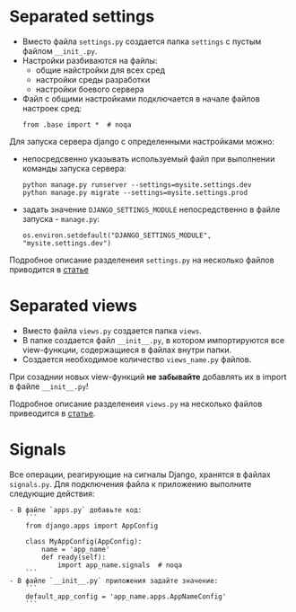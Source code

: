 # Separated settings

- Вместо файла `settings.py` создается папка `settings` с пустым файлом `__init_.py`.
- Настройки разбиваются на файлы:
    + общие найстройки для всех сред
    + настройки среды разработки
    + настройки боевого сервера
- Файл с общими настройками подключается в начале файлов настроек сред:
    ```
    from .base import *  # noqa
    ```

Для запуска сервера django с определенными настройками можно:
- непосредсвенно указывать используемый файл при выполнении команды запуска сервера:
    ```
    python manage.py runserver --settings=mysite.settings.dev
    python manage.py migrate --settings=mysite.settings.prod
    ```
- задать значение `DJANGO_SETTINGS_MODULE` непосредственно в файле запуска - `manage.py`:
    ```
    os.environ.setdefault("DJANGO_SETTINGS_MODULE", "mysite.settings.dev")
    ```

Подробное описание разделенеия `settings.py` на несколько файлов приводится в [статье](https://simpleisbetterthancomplex.com/tips/2017/07/03/django-tip-20-working-with-multiple-settings-modules.html)

# Separated views

- Вместо файла `views.py` создается папка `views`.
- В папке создается файл `__init__.py`, в котором импортируются все view-функции, содержащиеся в файлах внутри папки.
- Создается необходимое количество `views_name.py` файлов.

При созаднии новых view-функций **не забывайте** добавлять их в import в файле `__init__.py`!

Подробное описание разделенеия `views.py` на несколько файлов привеодится в [статье](https://simpleisbetterthancomplex.com/tutorial/2016/08/02/how-to-split-views-into-multiple-files.html).

# Signals

Все операции, реагирующие на сигналы Django, хранятся в файлах `signals.py`. Для подключения файла к приложению выполните следующие действия:

    - В файле `apps.py` добавьте код:
        ```
        from django.apps import AppConfig

        class MyAppConfig(AppConfig):
            name = 'app_name'
            def ready(self):
                import app_name.signals  # noqa
        ```
    - В файле `__init__.py` приложения задайте значение:
        ```
        default_app_config = 'app_name.apps.AppNameConfig'
        ```